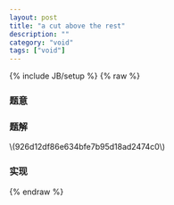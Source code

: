 ```yaml
---
layout: post
title: "a cut above the rest"
description: ""
category: "void"
tags: ["void"]
---
```

{% include JB/setup %}
{% raw %}

### 题意


### 题解

\\(926d12df86e634bfe7b95d18ad2474c0\\)


### 实现


{% endraw %}

